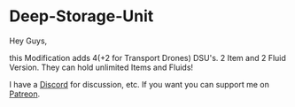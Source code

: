 # Deep-Storage-Unit

Hey Guys,

this Modification adds 4(+2 for Transport Drones) DSU's. 2 Item and 2 Fluid Version.
They can hold unlimited Items and Fluids!

I have a [Discord](https://discord.gg/rVpjuh4) for discussion, etc.
If you want you can support me on [Patreon](https://www.patreon.com/LuziferSenpai).